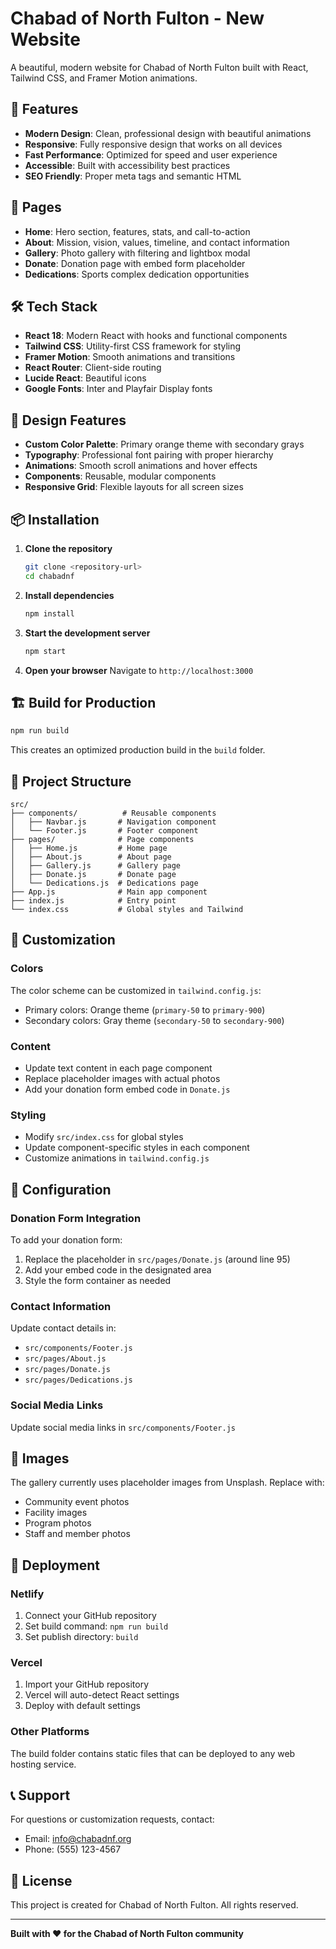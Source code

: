 # Chabad of North Fulton - New Website

A beautiful, modern website for Chabad of North Fulton built with React, Tailwind CSS, and Framer Motion animations.

## 🚀 Features

- **Modern Design**: Clean, professional design with beautiful animations
- **Responsive**: Fully responsive design that works on all devices
- **Fast Performance**: Optimized for speed and user experience
- **Accessible**: Built with accessibility best practices
- **SEO Friendly**: Proper meta tags and semantic HTML

## 📱 Pages

- **Home**: Hero section, features, stats, and call-to-action
- **About**: Mission, vision, values, timeline, and contact information
- **Gallery**: Photo gallery with filtering and lightbox modal
- **Donate**: Donation page with embed form placeholder
- **Dedications**: Sports complex dedication opportunities

## 🛠️ Tech Stack

- **React 18**: Modern React with hooks and functional components
- **Tailwind CSS**: Utility-first CSS framework for styling
- **Framer Motion**: Smooth animations and transitions
- **React Router**: Client-side routing
- **Lucide React**: Beautiful icons
- **Google Fonts**: Inter and Playfair Display fonts

## 🎨 Design Features

- **Custom Color Palette**: Primary orange theme with secondary grays
- **Typography**: Professional font pairing with proper hierarchy
- **Animations**: Smooth scroll animations and hover effects
- **Components**: Reusable, modular components
- **Responsive Grid**: Flexible layouts for all screen sizes

## 📦 Installation

1. **Clone the repository**
   ```bash
   git clone <repository-url>
   cd chabadnf
   ```

2. **Install dependencies**
   ```bash
   npm install
   ```

3. **Start the development server**
   ```bash
   npm start
   ```

4. **Open your browser**
   Navigate to `http://localhost:3000`

## 🏗️ Build for Production

```bash
npm run build
```

This creates an optimized production build in the `build` folder.

## 📁 Project Structure

```
src/
├── components/          # Reusable components
│   ├── Navbar.js       # Navigation component
│   └── Footer.js       # Footer component
├── pages/              # Page components
│   ├── Home.js         # Home page
│   ├── About.js        # About page
│   ├── Gallery.js      # Gallery page
│   ├── Donate.js       # Donate page
│   └── Dedications.js  # Dedications page
├── App.js              # Main app component
├── index.js            # Entry point
└── index.css           # Global styles and Tailwind
```

## 🎯 Customization

### Colors
The color scheme can be customized in `tailwind.config.js`:
- Primary colors: Orange theme (`primary-50` to `primary-900`)
- Secondary colors: Gray theme (`secondary-50` to `secondary-900`)

### Content
- Update text content in each page component
- Replace placeholder images with actual photos
- Add your donation form embed code in `Donate.js`

### Styling
- Modify `src/index.css` for global styles
- Update component-specific styles in each component
- Customize animations in `tailwind.config.js`

## 🔧 Configuration

### Donation Form Integration
To add your donation form:

1. Replace the placeholder in `src/pages/Donate.js` (around line 95)
2. Add your embed code in the designated area
3. Style the form container as needed

### Contact Information
Update contact details in:
- `src/components/Footer.js`
- `src/pages/About.js`
- `src/pages/Donate.js`
- `src/pages/Dedications.js`

### Social Media Links
Update social media links in `src/components/Footer.js`

## 📸 Images

The gallery currently uses placeholder images from Unsplash. Replace with:
- Community event photos
- Facility images
- Program photos
- Staff and member photos

## 🚀 Deployment

### Netlify
1. Connect your GitHub repository
2. Set build command: `npm run build`
3. Set publish directory: `build`

### Vercel
1. Import your GitHub repository
2. Vercel will auto-detect React settings
3. Deploy with default settings

### Other Platforms
The build folder contains static files that can be deployed to any web hosting service.

## 📞 Support

For questions or customization requests, contact:
- Email: info@chabadnf.org
- Phone: (555) 123-4567

## 📄 License

This project is created for Chabad of North Fulton. All rights reserved.

---

**Built with ❤️ for the Chabad of North Fulton community** 